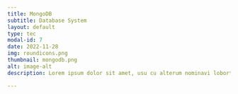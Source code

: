 ```yaml
---
title: MongoDB
subtitle: Database System
layout: default
type: tec
modal-id: 7
date: 2022-11-28
img: roundicons.png
thumbnail: mongodb.png
alt: image-alt
description: Lorem ipsum dolor sit amet, usu cu alterum nominavi lobortis. At duo novum diceret. Tantas apeirian vix et, usu sanctus postulant inciderint ut, populo diceret necessitatibus in vim. Cu eum dicam feugiat noluisse.

---
```

